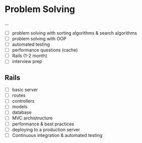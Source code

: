 # Problem Solving 

...
- [ ] problem solving with sorting algorithms & search algorithms
- [ ] problem solving with OOP
- [ ] automated testing
- [ ] performance questions (cache)
- [ ] Rails (1-2 month) 
- [ ] interview prep

## Rails

- [ ] basic server
- [ ] routes
- [ ] controllers
- [ ] models
- [ ] database
- [ ] MVC archistructure 
- [ ] performance & best practices
- [ ] deploying to a production server
- [ ] Continuous integration & automated testing
